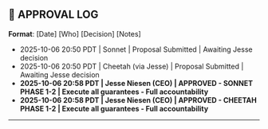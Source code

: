 ## 🔐 APPROVAL LOG

**Format**: [Date] [Who] [Decision] [Notes]

- 2025-10-06 20:50 PDT | Sonnet | Proposal Submitted | Awaiting Jesse decision
- 2025-10-06 20:50 PDT | Cheetah (via Jesse) | Proposal Submitted | Awaiting Jesse decision
- **2025-10-06 20:58 PDT | Jesse Niesen (CEO) | APPROVED - SONNET PHASE 1-2 | Execute all guarantees - Full accountability**
- **2025-10-06 20:58 PDT | Jesse Niesen (CEO) | APPROVED - CHEETAH PHASE 1-2 | Execute all guarantees - Full accountability**
---
